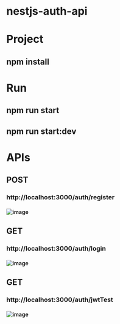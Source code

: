 # nestjs-auth-api
# Project
## npm install
##
# Run
## npm run start
## npm run start:dev
##
##
# APIs
## POST
### http://localhost:3000/auth/register
#### ![image](https://user-images.githubusercontent.com/52547252/116746712-340cb480-a9fd-11eb-8de2-5f37b7992966.png)

##
## GET
### http://localhost:3000/auth/login
#### ![image](https://user-images.githubusercontent.com/52547252/116746760-47b81b00-a9fd-11eb-86e4-9c49692921b9.png)

##
## GET
### http://localhost:3000/auth/jwtTest
#### ![image](https://user-images.githubusercontent.com/52547252/116746836-61596280-a9fd-11eb-9081-d38ff2e210de.png)
##
##
